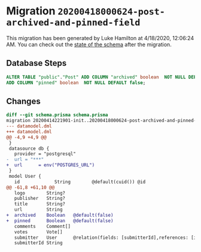 # Migration `20200418000624-post-archived-and-pinned-field`

This migration has been generated by Luke Hamilton at 4/18/2020, 12:06:24 AM.
You can check out the [state of the schema](./schema.prisma) after the migration.

## Database Steps

```sql
ALTER TABLE "public"."Post" ADD COLUMN "archived" boolean  NOT NULL DEFAULT false,
ADD COLUMN "pinned" boolean  NOT NULL DEFAULT false;
```

## Changes

```diff
diff --git schema.prisma schema.prisma
migration 20200414221901-init..20200418000624-post-archived-and-pinned-field
--- datamodel.dml
+++ datamodel.dml
@@ -4,9 +4,9 @@
 }
 datasource db {
   provider = "postgresql"
-  url = "***"
+  url      = env("POSTGRES_URL")
 }
 model User {
   id             String        @default(cuid()) @id
@@ -61,8 +61,10 @@
   logo        String?
   publisher   String?
   title       String?
   url         String
+  archived    Boolean   @default(false)
+  pinned      Boolean   @default(false)
   comments    Comment[]
   votes       Vote[]
   submitter   User      @relation(fields: [submitterId],references: [id])
   submitterId String
```


